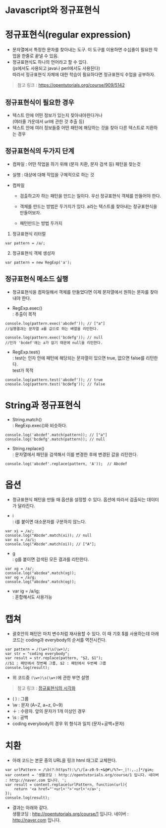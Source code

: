 Javascript와 정규표현식
=======================
# 정규표현식(regular expression)
* 문자열에서 특정한 문자를 찾아내는 도구. 이 도구를 이용하면 수십줄이 필요한 작업을 한줄로 끝낼 수 있음.
* 정규표현식도 하나의 언어라고 할 수 있다.   
(js에서도 사용되고 java나 perl에서도 사용된다)   
따라서 정규표현식 자체에 대한 학습이 필요하다면 정규표현식 수업을 공부하자.   
> 참고 링크 : https://opentutorials.org/course/909/5142

## 정규표현식이 필요한 경우
* 텍스트 안에 어떤 정보가 있는지 찾아내야한다거나   
(여러줄 가운데서 url에 관한 것 추출 등)
* 텍스트 안에 여러 정보들중 어떤 패턴에 해당하는 것을 찾아 다른 텍스트로 치환하는 경우

## 정규표현식의 두가지 단계
* 컴파일 : 어떤 작업을 하기 위해 (문자 치환, 문자 검색 등) 패턴을 찾는것
* 실행 : 대상에 대해 작업을 구체적으로 하는 것

* 컴파일
  * 검출하고자 하는 패턴을 만드는 일이다. 우선 정규표현식 객체를 만들어야 한다.
  * 객체를 만드는 방법은 두가지가 있다. a라는 텍스트를 찾아내는 정규표현식을 만들어보자.

  * 패턴만드는 방법 두가지
1. 정규표현식 리터럴   
```
var pattern = /a/;
```
2. 정규표현식 객체 생성자
```
var pattern = new RegExp('a');
```

## 정규표현식 메소드 실행
* 정규표현식을 컴파일해서 객체를 만들었다면 이제 문자열에서 원하는 문자를 찾아내야 한다. 

* RegExp.exec()   
: 추출이 목적
```
console.log(pattern.exec('abcdef')); // ["a"]
//실행결과는 문자열 a를 값으로 하는 배열을 리턴한다.

console.log(pattern.exec('bcdefg')); // null
//인자 'bcdef'에는 a가 없기 때문에 null을 리턴한다.
```
* RegExp.test()   
: test는 인자 안에 패턴에 해당되는 문자열이 있으면 true, 없으면 false를 리턴한다.   
test가 목적
```
console.log(pattern.test('abcdef')); // true
cnosole.log(pattern.test('bcdefg')); // false
```

# String과 정규표현식
* String.match()   
: RegExp.exec()와 비슷하다.
```
console.log('abcdef'.match(pattern)); // ["a"]
console.log('bcdefg'.match(pattern)); // null
```

* String.replace()   
: 문자열에서 패턴을 검색해서 이를 변경한 후에 변경된 값을 리턴한다.
```
console.log('abcdef'.replace(pattern, 'A'));  // Abcdef
```

# 옵션
* 정규표현식 패턴을 만들 때 옵션을 설정할 수 있다. 옵션에 따라서 검출되는 데이터가 달라진다.

* i   
: i를 붙이면 대소문자를 구분하지 않느다.
```
var xi = /a/;
console.log("Abcde".match(xi)); // null
var oi = /a/i;
console.log("Abcde".match(oi)); // ["A"];
```
* g   
: g를 붙이면 검색된 모든 결과를 리턴한다.
```
var xg = /a/;
console.log("abcdea".match(xg));
var og = /a/g;
console.log("abcdea".match(og));
```

* var ig = /a/ig;   
: 혼합해서도 사용가능

# 캡쳐   
* 괄호안의 패턴은 마치 변수처럼 재사용할 수 있다. 이 때 기호 $를 사용하는데 아래 코드는 coding과 everybody의 순서를 역전시킨다.
```
var pattern = /(\w+)\s(\w+)/;
var str = "coding everybody";
var result = str.replace(pattern, "$2, $1");
//$1 : 패턴에서 첫번째 그룹, $2 : 패턴에서 두번째 그룹
console.log(result);
```

* 위 코드중 ```(\w+)\s(\w+)```에 관한 부연 설명
> 참고 링크 : [정규표현식의 시각화](https://regexper.com/#%28%5Cw%2B%29%5Cs%28%5Cw%2B%29)
  * ( ) : 그룹
  * \w : 문자 (A~Z, a~z, 0~9)
  * ＋ : 수량자. 앞의 문자가 1개 이상인 경우
  * \s : 공백
  * coding everybody의 경우 위 형식과 일치 (문자+공백+문자)

# 치환
* 아래 코드는 본문 중의 URL을 링크 html 태그로 교체한다. 
```
var urlPattern = /\b(?:https?):\/\/[a-z0-9-+&@#\/%?=~_|!:,.;]*/gim;
var content = '생활코딩 : http://opentutorials.org/course/1 입니다. 네이버 : http://naver.com 입니다. ';
var result = content.replace(urlPattern, function(url){
    return '<a href="'+url+'">'+url+'</a>';
});
console.log(result);
```
* 결과는 아래와 같다.   
생활코딩 : <a href="http://opentutorials.org/course/1">http://opentutorials.org/course/1</a> 입니다. 네이버 : <a href="http://naver.com">http://naver.com</a> 입니다.
